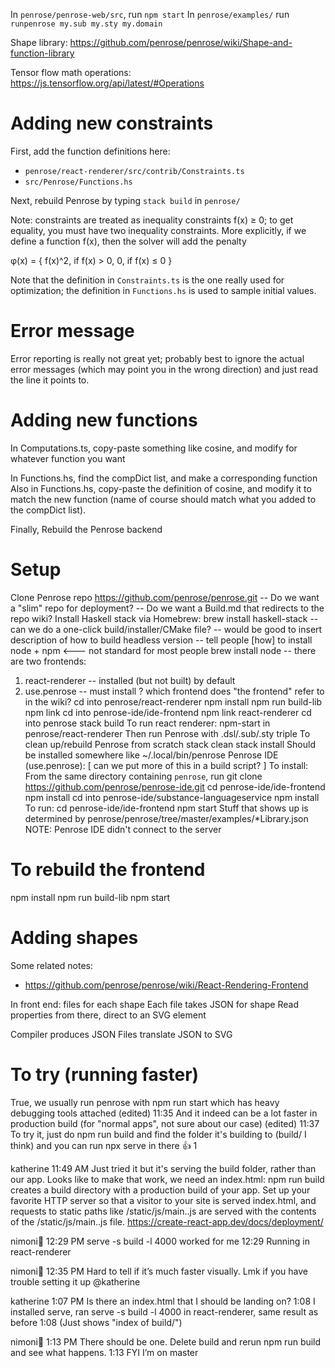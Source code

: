 In `penrose/penrose-web/src`, run `npm start`
In `penrose/examples/` run `runpenrose my.sub my.sty my.domain`

Shape library:
https://github.com/penrose/penrose/wiki/Shape-and-function-library

Tensor flow math operations:
https://js.tensorflow.org/api/latest/#Operations

# Adding new constraints

First, add the function definitions here:

* `penrose/react-renderer/src/contrib/Constraints.ts`
* `src/Penrose/Functions.hs`

Next, rebuild Penrose by typing `stack build` in `penrose/`

Note: constraints are treated as inequality constraints f(x) ≥ 0; to get equality, you must have two inequality constraints.  More explicitly, if we define a function f(x), then the solver will add the penalty

   φ(x) = { f(x)^2, if f(x) > 0,
                 0, if f(x) ≤ 0
          }

Note that the definition in `Constraints.ts` is the one really used for optimization; the definition in `Functions.hs` is used to sample initial values.

# Error message

Error reporting is really not great yet; probably best to ignore the actual error messages (which may point you in the wrong direction) and just read the line it points to.

# Adding new functions

In Computations.ts, copy-paste something like cosine, and modify for whatever function you want

In Functions.hs, find the compDict list, and make a corresponding function
Also in Functions.hs, copy-paste the definition of cosine, and modify it to match the new function (name of course should match what you added to the compDict list).

Finally, Rebuild the Penrose backend

# Setup

Clone Penrose repo https://github.com/penrose/penrose.git
  -- Do we want a "slim" repo for deployment?
-- Do we want a Build.md that redirects to the repo wiki?
Install Haskell stack via Homebrew: brew install haskell-stack
-- can we do a one-click build/installer/CMake file?
-- would be good to insert description of how to build headless version
-- tell people [how] to install node + npm <--- not standard for most people
   brew install node
-- there are two frontends:
   1. react-renderer -- installed (but not built) by default
   2. use.penrose -- must install
? which frontend does "the frontend" refer to in the wiki?
   cd into penrose/react-renderer
   npm install
   npm run build-lib
   npm link
   cd into penrose-ide/ide-frontend
   npm link react-renderer
   cd into penrose
   stack build
   To run react renderer:
      npm-start in penrose/react-renderer
   Then run Penrose with .dsl/.sub/.sty triple
   To clean up/rebuild Penrose from scratch
      stack clean
      stack install
   Should be installed somewhere like ~/.local/bin/penrose
Penrose IDE (use.penrose): [ can we put more of this in a build script? ]
  To install:
     From the same directory containing `penrose`, run
        git clone https://github.com/penrose/penrose-ide.git
        cd penrose-ide/ide-frontend
        npm install
        cd into penrose-ide/substance-languageservice
        npm install
  To run:
     cd penrose-ide/ide-frontend
     npm start
   Stuff that shows up is determined by penrose/penrose/tree/master/examples/*Library.json
  NOTE: Penrose IDE didn't connect to the server

# To rebuild the frontend

npm install
npm run build-lib
npm start

# Adding shapes

Some related notes:
- https://github.com/penrose/penrose/wiki/React-Rendering-Frontend

In front end: files for each shape
Each file takes JSON for shape
Read properties from there, direct to an SVG element

Compiler produces JSON
Files translate JSON to SVG

# To try (running faster)

True, we usually run penrose with npm run start which has heavy debugging tools attached (edited) 
11:35
And it indeed can be a lot faster in production build (for "normal apps", not sure about our case) (edited) 
11:37
To try it, just do npm run build and find the folder it's building to (build/ I think) and you can run npx serve in there
:+1:
1


katherine  11:49 AM
Just tried it but it's serving the build folder, rather than our app. Looks like to make that work, we need an index.html:
npm run build creates a build directory with a production build of your app. Set up your favorite HTTP server so that a visitor to your site is served index.html, and requests to static paths like /static/js/main.<hash>.js are served with the contents of the /static/js/main.<hash>.js file.
https://create-react-app.dev/docs/deployment/

nimoni:paperclip:  12:29 PM
serve -s build -l 4000 worked for me
12:29
Running in react-renderer

nimoni:paperclip:  12:35 PM
Hard to tell if it’s much faster visually. Lmk if you have trouble setting it up @katherine

katherine  1:07 PM
Is there an index.html that I should be landing on?
1:08
I installed serve, ran serve -s build -l 4000 in react-renderer, same result as before
1:08
(Just shows "index of build/")

nimoni:paperclip:  1:13 PM
There should be one. Delete build and rerun npm run build and see what happens.
1:13
FYI I’m on master

